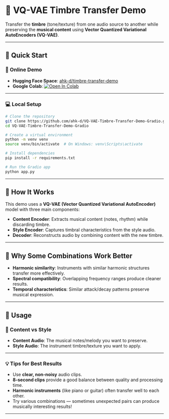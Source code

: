 # 🎵 VQ-VAE Timbre Transfer Demo

Transfer the **timbre** (tone/texture) from one audio source to another while preserving the **musical content** using **Vector Quantized Variational AutoEncoders (VQ-VAE)**.

---

## 🚀 Quick Start

### 🔗 Online Demo

- **Hugging Face Space**: [ahk-d/timbre-transfer-demo](https://huggingface.co/spaces/ahk-d/VQ-VAE-Timbre-Transfer-Demo)  
- **Google Colab**: [![Open In Colab](https://colab.research.google.com/assets/colab-badge.svg)](https://colab.research.google.com/drive/10cUu2sW-Cu1rapX1ey1FLI2zez4AnMH3#scrollTo=jCUYFJUF3m4o)

---

### 💻 Local Setup

```bash
# Clone the repository
git clone https://github.com/ahk-d/VQ-VAE-Timbre-Transfer-Demo-Gradio.git
cd VQ-VAE-Timbre-Transfer-Demo-Gradio
```

```bash
# Create a virtual environment
python -m venv venv
source venv/bin/activate  # On Windows: venv\Scripts\activate
```

```bash
# Install dependencies
pip install -r requirements.txt
```

```bash
# Run the Gradio app
python app.py
```

---

## 🎼 How It Works

This demo uses a **VQ-VAE (Vector Quantized Variational AutoEncoder)** model with three main components:

- **Content Encoder**: Extracts musical content (notes, rhythm) while discarding timbre.
- **Style Encoder**: Captures timbral characteristics from the style audio.
- **Decoder**: Reconstructs audio by combining content with the new timbre.

---

## 🎯 Why Some Combinations Work Better

- **Harmonic similarity**: Instruments with similar harmonic structures transfer more effectively.
- **Spectral compatibility**: Overlapping frequency ranges produce cleaner results.
- **Temporal characteristics**: Similar attack/decay patterns preserve musical expression.

---

## 📁 Usage

### 🎵 Content vs Style

- **Content Audio**: The musical notes/melody you want to preserve.
- **Style Audio**: The instrument timbre/texture you want to apply.

---

### 💡 Tips for Best Results

- Use **clear, non-noisy** audio clips.
- **8-second clips** provide a good balance between quality and processing time.
- **Harmonic instruments** (like piano or guitar) often transfer well to each other.
- Try various combinations — sometimes unexpected pairs can produce musically interesting results!

---
